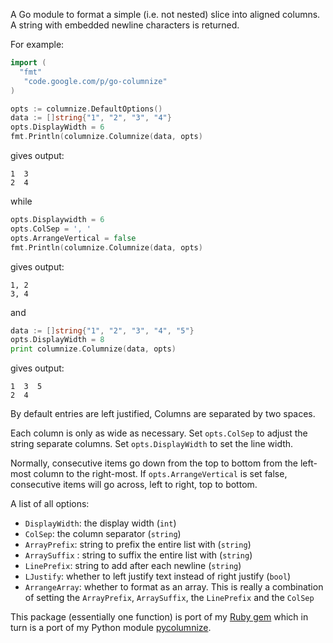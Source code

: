 A Go module to format a simple (i.e. not nested) slice into aligned
columns. A string with embedded newline characters is returned.

For example:

```go
import (
  "fmt"
   "code.google.com/p/go-columnize"
)

opts := columnize.DefaultOptions()
data := []string{"1", "2", "3", "4"}
opts.DisplayWidth = 6
fmt.Println(columnize.Columnize(data, opts)
```

gives output:
```
1  3
2  4
```

while

```go
opts.Displaywidth = 6
opts.ColSep = ', '
opts.ArrangeVertical = false
fmt.Println(columnize.Columnize(data, opts)
```

gives output:

```
1, 2
3, 4
```

and

```go
data := []string{"1", "2", "3", "4", "5"}
opts.DisplayWidth = 8
print columnize.Columnize(data, opts)
```

gives output:

```
1  3  5
2  4
```

By default entries are left justified, Columns are separated by two spaces.

Each column is only as wide as necessary. Set `opts.ColSep` to adjust the string separate columns. Set `opts.DisplayWidth` to set the line width.

Normally, consecutive items go down from the top to bottom from the left-most column to the right-most. If `opts.ArrangeVertical` is set false, consecutive items will go across, left to right, top to bottom.

A list of all options:

* `DisplayWidth`:  the display width (`int`)
* `ColSep`: the column separator (`string`)
* `ArrayPrefix`: string to prefix the entire list with (`string`)
* `ArraySuffix` : string to suffix the entire list with (`string`)
* `LinePrefix`: string to add after each newline (`string`)
* `LJustify`: whether to left justify text instead of right justify (`bool`)
* `ArrangeArray`: whether to format as an array. This is really a combination of setting the `ArrayPrefix`, `ArraySuffix`, the `LinePrefix` and the `ColSep`


This package (essentially one function) is port of my [Ruby gem](https://rubygems.org/gems/columnize) which in turn is a port of my Python module [pycolumnize](http://code.google.com/p/pycolumnize).
